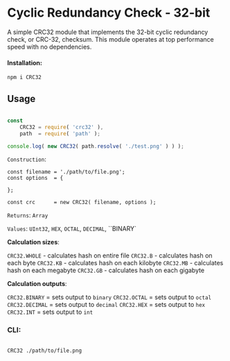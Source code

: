 Cyclic Redundancy Check - 32-bit
======

A simple CRC32 module that implements the 32-bit cyclic redundancy check, or CRC-32, checksum. This module operates at top performance speed with no dependencies.

#### Installation:

`npm i CRC32`


Usage
---

```js

const
    CRC32 = require( 'crc32' ),
    path  = require( 'path' );

console.log( new CRC32( path.resolve( './test.png' ) ) );

```

`Construction`:
```
const filename = './path/to/file.png';
const options  = {

};

const crc      = new CRC32( filename, options );
```

`Returns`: `Array`

`Values`: `UInt32`, `HEX`, `OCTAL`, `DECIMAL`, ``BINARY`


**Calculation sizes**:

`CRC32.WHOLE` - calculates hash on entire file
`CRC32.B`     - calculates hash on each byte
`CRC32.KB`    - calculates hash on each kilobyte
`CRC32.MB`    - calculates hash on each megabyte
`CRC32.GB`    - calculates hash on each gigabyte

**Calculation outputs**:

`CRC32.BINARY`  = sets output to `binary`
`CRC32.OCTAL`   = sets output to `octal`
`CRC32.DECIMAL` = sets output to `decimal`
`CRC32.HEX`     = sets output to `hex`
`CRC32.INT`     = sets output to `int`


### CLI:
```bash

CRC32 ./path/to/file.png

```
